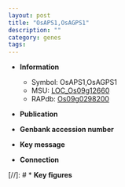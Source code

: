 ```yaml
---
layout: post
title: "OsAPS1,OsAGPS1"
description: ""
category: genes
tags: 
---
```


* **Information**  
    + Symbol: OsAPS1,OsAGPS1  
    + MSU: [LOC_Os09g12660](http://rice.uga.edu/cgi-bin/ORF_infopage.cgi?orf=LOC_Os09g12660)  
    + RAPdb: [Os09g0298200](http://rapdb.dna.affrc.go.jp/viewer/gbrowse_details/irgsp1?name=Os09g0298200)  

* **Publication**  

* **Genbank accession number**  

* **Key message**  

* **Connection**  

[//]: # * **Key figures**  


